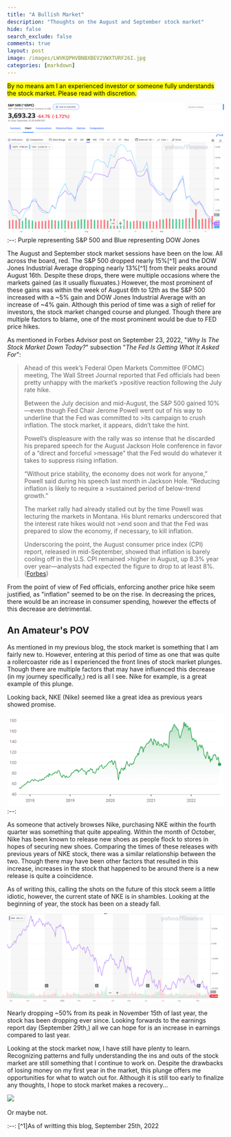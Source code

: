 ```yaml
---
title: "A Bullish Market"
description: "Thoughts on the August and September stock market"
hide: false
search_exclude: false
comments: true
layout: post
image: /images/LWVKQPHVBNBXBEV2VWXTURF26I.jpg
categories: [markdown]
---
```


<mark>By no means am I an experienced investor or someone fully understands the stock market. Please read with discretion.</mark>

![](/images/image_2022-09-25_162629613.png)
:--:
Purple representing S&P 500 and Blue representing DOW Jones

The August and September stock market sessions have been on the low. All across the board, red. The S&P 500 dropped nearly 15%[^1] and the DOW Jones Industrial Average dropping nearly 13%[^1] from their peaks around August 16th. Despite these drops, there were multiple occasions where the markets gained (as it usually fluxuates.) However, the most prominent of these gains was within the week of August 6th to 12th as the S&P 500 increased with a ~5% gain and DOW Jones Industrial Average with an increase of ~4% gain. Although this period of time was a sigh of relief for investors, the stock market changed course and plunged. Though there are multiple factors to blame, one of the most prominent would be due to FED price hikes. 

As mentioned in Forbes Advisor post on September 23, 2022, "_Why Is The Stock Market Down Today?_" subsection "_The Fed Is Getting What It Asked For_":

>Ahead of this week’s Federal Open Markets Committee (FOMC) meeting, The Wall Street Journal reported that Fed officials had been pretty unhappy with the market’s >positive reaction following the July rate hike.
>
>Between the July decision and mid-August, the S&P 500 gained 10%—even though Fed Chair Jerome Powell went out of his way to underline that the Fed was committed to >its campaign to crush inflation. The stock market, it appears, didn’t take the hint.
>
>Powell’s displeasure with the rally was so intense that he discarded his prepared speech for the August Jackson Hole conference in favor of a “direct and forceful >message” that the Fed would do whatever it takes to suppress rising inflation.
>
>“Without price stability, the economy does not work for anyone,” Powell said during his speech last month in Jackson Hole. “Reducing inflation is likely to require a >sustained period of below-trend growth.”
>
>The market rally had already stalled out by the time Powell was lecturing the markets in Montana. His blunt remarks underscored that the interest rate hikes would not >end soon and that the Fed was prepared to slow the economy, if necessary, to kill inflation.
>
>Underscoring the point, the August consumer price index (CPI) report, released in mid-September, showed that inflation is barely cooling off in the U.S. CPI remained >higher in August, up 8.3% year over year—analysts had expected the figure to drop to at least 8%. ([Forbes](https://www.forbes.com/advisor/investing/why-is-stock->market-down-today/))

From the point of view of Fed officials, enforcing another price hike seem justified, as "inflation" seemed to be on the rise. In decreasing the prices, there would be an increase in consumer spending, however the effects of this decrease are detrimental. 

## An Amateur's POV
As mentioned in my previous blog, the stock market is something that I am fairly new to. However, entering at this period of time as one that was quite a rollercoaster ride as I experienced the front lines of stock market plunges. Though there are multiple factors that may have influenced this decrease (in my journey specifically,) red is all I see. Nike for example, is a great example of this plunge. 

Looking back, NKE (Nike) seemed like a great idea as previous years showed promise.

![](/images/image_2022-09-25_171232284.png)
:--:

As someone that actively browses Nike, purchasing NKE within the fourth quarter was something that quite appealing. Within the month of October, Nike has been known to release new shoes as people flock to stores in hopes of securing new shoes. Comparing the times of these releases with previous years of NKE stock, there was a similar relationship between the two. Though there may have been other factors that resulted in this increase, increases in the stock that happened to be around there is a new release is quite a coincidence. 

As of writing this, calling the shots on the future of this stock seem a little idiotic, however, the current state of NKE is in shambles. Looking at the beginning of  year, the stock has been on a steady fall. 

![](/images/image_2022-09-25_173243396.png)

Nearly dropping ~50% from its peak in November 15th of last year, the stock has been dropping ever since. Looking forwards to the earnings report day (September 29th,) all we can hope for is an increase in earnings compared to last year. 

Looking at the stock market now, I have still have plenty to learn. Recognizing patterns and fully understanding the ins and outs of the stock market are still something that I continue to work on. Despite the drawbacks of losing money on my first year in the market, this plunge offers me opportunities for what to watch out for. Although it is still too early to finalize any thoughts, I hope to stock market makes a recovery... 

![](image_2022-09-25_175117815.png)

Or maybe not.


:--:
[^1]As of writting this blog, September 25th, 2022
